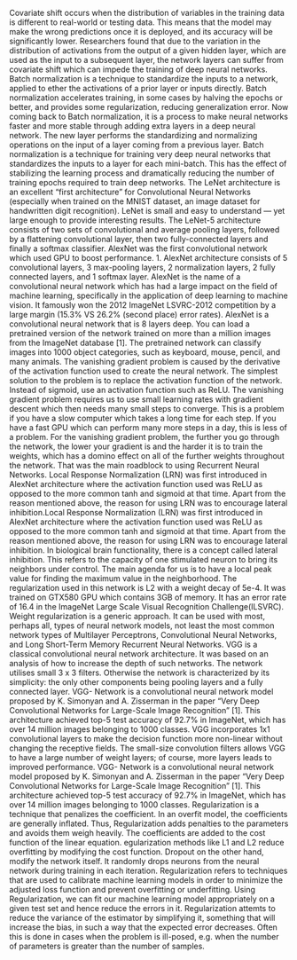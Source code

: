 Covariate shift occurs when the distribution of variables in the training data is different to real-world or testing data. This means that the model may make the wrong predictions once it is deployed, and its accuracy will be significantly lower.
Researchers found that due to the variation in the distribution of activations from the output of a given hidden layer, which are used as the input to a subsequent layer, the network layers can suffer from covariate shift which can impede the training of deep neural networks.
Batch normalization is a technique to standardize the inputs to a network, applied to ether the activations of a prior layer or inputs directly. Batch normalization accelerates training, in some cases by halving the epochs or better, and provides some regularization, reducing generalization error.
Now coming back to Batch normalization, it is a process to make neural networks faster and more stable through adding extra layers in a deep neural network. The new layer performs the standardizing and normalizing operations on the input of a layer coming from a previous layer.
Batch normalization is a technique for training very deep neural networks that standardizes the inputs to a layer for each mini-batch. This has the effect of stabilizing the learning process and dramatically reducing the number of training epochs required to train deep networks.
The LeNet architecture is an excellent “first architecture” for Convolutional Neural Networks (especially when trained on the MNIST dataset, an image dataset for handwritten digit recognition). LeNet is small and easy to understand — yet large enough to provide interesting results.
The LeNet-5 architecture consists of two sets of convolutional and average pooling layers, followed by a flattening convolutional layer, then two fully-connected layers and finally a softmax classifier.
AlexNet was the first convolutional network which used GPU to boost performance. 1. AlexNet architecture consists of 5 convolutional layers, 3 max-pooling layers, 2 normalization layers, 2 fully connected layers, and 1 softmax layer.
AlexNet is the name of a convolutional neural network which has had a large impact on the field of machine learning, specifically in the application of deep learning to machine vision. It famously won the 2012 ImageNet LSVRC-2012 competition by a large margin (15.3% VS 26.2% (second place) error rates).
AlexNet is a convolutional neural network that is 8 layers deep. You can load a pretrained version of the network trained on more than a million images from the ImageNet database [1]. The pretrained network can classify images into 1000 object categories, such as keyboard, mouse, pencil, and many animals.
The vanishing gradient problem is caused by the derivative of the activation function used to create the neural network. The simplest solution to the problem is to replace the activation function of the network. Instead of sigmoid, use an activation function such as ReLU.
The vanishing gradient problem requires us to use small learning rates with gradient descent which then needs many small steps to converge. This is a problem if you have a slow computer which takes a long time for each step. If you have a fast GPU which can perform many more steps in a day, this is less of a problem.
For the vanishing gradient problem, the further you go through the network, the lower your gradient is and the harder it is to train the weights, which has a domino effect on all of the further weights throughout the network. That was the main roadblock to using Recurrent Neural Networks.
Local Response Normalization (LRN) was first introduced in AlexNet architecture where the activation function used was ReLU as opposed to the more common tanh and sigmoid at that time. Apart from the reason mentioned above, the reason for using LRN was to encourage lateral inhibition.Local Response Normalization (LRN) was first introduced in AlexNet architecture where the activation function used was ReLU as opposed to the more common tanh and sigmoid at that time. Apart from the reason mentioned above, the reason for using LRN was to encourage lateral inhibition.
In biological brain functionality, there is a concept called lateral inhibition. This refers to the capacity of one stimulated neuron to bring its neighbors under control. The main agenda for us is to have a local peak value for finding the maximum value in the neighborhood.
The regularization used in this network is L2 with a weight decay of 5e-4. It was trained on GTX580 GPU which contains 3GB of memory. It has an error rate of 16.4 in the ImageNet Large Scale Visual Recognition Challenge(ILSVRC).
Weight regularization is a generic approach. It can be used with most, perhaps all, types of neural network models, not least the most common network types of Multilayer Perceptrons, Convolutional Neural Networks, and Long Short-Term Memory Recurrent Neural Networks.
VGG is a classical convolutional neural network architecture. It was based on an analysis of how to increase the depth of such networks. The network utilises small 3 x 3 filters. Otherwise the network is characterized by its simplicity: the only other components being pooling layers and a fully connected layer.
VGG- Network is a convolutional neural network model proposed by K. Simonyan and A. Zisserman in the paper “Very Deep Convolutional Networks for Large-Scale Image Recognition” [1]. This architecture achieved top-5 test accuracy of 92.7% in ImageNet, which has over 14 million images belonging to 1000 classes.
VGG incorporates 1x1 convolutional layers to make the decision function more non-linear without changing the receptive fields. The small-size convolution filters allows VGG to have a large number of weight layers; of course, more layers leads to improved performance.
VGG- Network is a convolutional neural network model proposed by K. Simonyan and A. Zisserman in the paper “Very Deep Convolutional Networks for Large-Scale Image Recognition” [1]. This architecture achieved top-5 test accuracy of 92.7% in ImageNet, which has over 14 million images belonging to 1000 classes.
Regularization is a technique that penalizes the coefficient. In an overfit model, the coefficients are generally inflated. Thus, Regularization adds penalties to the parameters and avoids them weigh heavily. The coefficients are added to the cost function of the linear equation.
egularization methods like L1 and L2 reduce overfitting by modifying the cost function. Dropout on the other hand, modify the network itself. It randomly drops neurons from the neural network during training in each iteration.
Regularization refers to techniques that are used to calibrate machine learning models in order to minimize the adjusted loss function and prevent overfitting or underfitting. Using Regularization, we can fit our machine learning model appropriately on a given test set and hence reduce the errors in it.
Regularization attemts to reduce the variance of the estimator by simplifying it, something that will increase the bias, in such a way that the expected error decreases. Often this is done in cases when the problem is ill-posed, e.g. when the number of parameters is greater than the number of samples.
